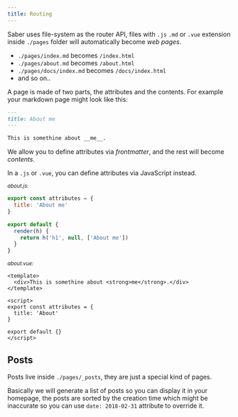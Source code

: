 ```yaml
---
title: Routing
---
```



Saber uses file-system as the router API, files with `.js` `.md` or `.vue` extension inside `./pages` folder will automatically become _web pages_.


- `./pages/index.md` becomes `/index.html`
- `./pages/about.md` becomes `/about.html`
- `./pages/docs/index.md` becomes `/docs/index.html`
- and so on..


A page is made of two parts, the attributes and the contents. For example your markdown page might look like this:

```markdown
---
title: About me
---

This is somethine about __me__.
```

We allow you to define attributes via _frontmatter_, and the rest will become _contents_.

In a `.js` or `.vue`, you can define attributes via JavaScript instead.

<small>_about.js:_</small>

```js
export const attributes = {
  title: 'About me'
}

export default {
  render(h) {
    return h('h1', null, ['About me'])
  }
}
```

<small>_about.vue:_</small>

```vue
<template>
  <div>This is somethine about <strong>me</strong>.</div>
</template>

<script>
export const attributes = {
  title: 'About'
}

export default {}
</script>
```

## Posts

Posts live inside `./pages/_posts`, they are just a special kind of pages.

Basically we will generate a list of posts so you can display it in your homepage, the posts are sorted by the creation time which might be inaccurate so you can use `date: 2018-02-31` attribute to override it.
